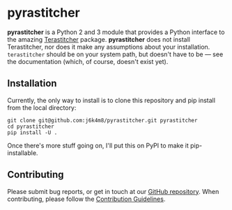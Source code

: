 # pyrastitcher

**pyrastitcher** is a Python 2 and 3 module that provides a Python interface to the amazing [Terastitcher](https://github.com/abria/TeraStitcher) package. **pyrastitcher** does not install Terastitcher, nor does it make any assumptions about your installation. `terastitcher` should be on your system path, but doesn't have to be — see the documentation (which, of course, doesn't exist yet).

## Installation
Currently, the only way to install is to clone this repository and pip install from the local directory:

```
git clone git@github.com:j6k4m8/pyrastitcher.git pyrastitcher
cd pyrastitcher
pip install -U .
```

Once there's more stuff going on, I'll put this on PyPI to make it pip-installable.

## Contributing

Please submit bug reports, or get in touch at our [GitHub
repository](<https://github.com/j6k4m8/pyrastitcher>). When contributing, please
follow the [Contribution
Guidelines](<https://github.com/j6k4m8/pyrastitcher/blob/master/CONTRIBUTING.md>).
